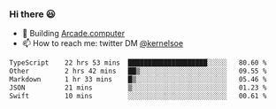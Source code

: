 ### Hi there 😃

- 🔨 Building [Arcade.computer](https://arcade.computer)
- 📫 How to reach me: twitter DM [@kernelsoe](https://twitter.com/kernelsoe)

<!--START_SECTION:waka-->

```txt
TypeScript    22 hrs 53 mins  ████████████████████░░░░░   80.60 %
Other         2 hrs 42 mins   ██▒░░░░░░░░░░░░░░░░░░░░░░   09.55 %
Markdown      1 hr 33 mins    █▒░░░░░░░░░░░░░░░░░░░░░░░   05.46 %
JSON          21 mins         ▒░░░░░░░░░░░░░░░░░░░░░░░░   01.23 %
Swift         10 mins         ░░░░░░░░░░░░░░░░░░░░░░░░░   00.61 %
```

<!--END_SECTION:waka-->
